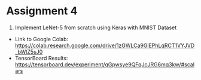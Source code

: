 # **Assignment 4**

1. Implement LeNet-5 from scratch using Keras with MNIST Dataset
  * Link to Google Colab: https://colab.research.google.com/drive/1zGWLCa9GlEPhLqRCT1VYJVD_bWlZ5sJ0
  * TensorBoard Results: https://tensorboard.dev/experiment/qGpwsye9QFqJcJRG6mq3kw/#scalars
